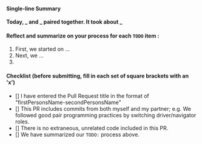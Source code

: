 #### Single-line Summary
**Today, _ and _ paired together. It took about _**

#### Reflect and summarize on your process for each `TODO` item :  
  1. First, we started on ...
  2. Next, we ...
  3. 

#### Checklist (before submitting, fill in each set of square brackets with an 'x')
- [] I have entered the Pull Request title in the format of "firstPersonsName-secondPersonsName"
- [] This PR includes commits from both myself and my partner; e.g. We followed good pair programming practices by switching driver/navigator roles.
- [] There is no extraneous, unrelated code included in this PR.
- [] We have summarized our `TODO:` process above.
